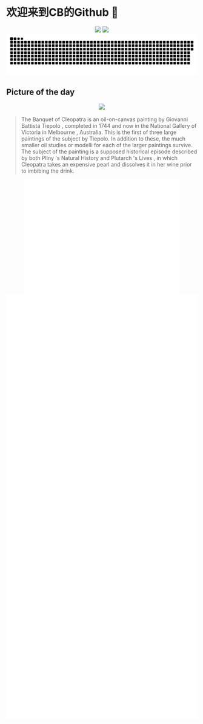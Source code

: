 
# 欢迎来到CB的Github 👋

<div align="center">
  <img height="137px" src="https://github-readme-stats.vercel.app/api?username=SuperCB&show_icons=true&theme=radical" />
  <img height="137px" src="https://github-readme-stats.vercel.app/api/top-langs/?username=SuperCB&hide_title=true&hide_border=true&layout=compact&langs_count=6&text_color=000&icon_color=fff" />
</div>


<div align="center">
    <img src="./contribution-snake/github-contribution-grid-snake.svg" />
</div>



## Picture of the day
<div align="center">
  <img width=400px src="https://upload.wikimedia.org/wikipedia/commons/thumb/5/5e/Giambattista_Tiepolo_-_The_Banquet_of_Cleopatra_-_Google_Art_Project.jpg/750px-Giambattista_Tiepolo_-_The_Banquet_of_Cleopatra_-_Google_Art_Project.jpg" />
</div>

>The Banquet of Cleopatra  is an oil-on-canvas painting by  Giovanni Battista Tiepolo , completed in 1744 and now in the  National Gallery of Victoria  in  Melbourne , Australia. This is the first of three large paintings of the subject by Tiepolo. In addition to these, the much smaller oil studies or  modelli  for each of the larger paintings survive. The subject of the painting is a supposed historical episode described by both  Pliny 's  Natural History  and  Plutarch 's  Lives , in which  Cleopatra  takes an expensive pearl and dissolves it in her wine prior to imbibing the drink.



<div align="center">
  <img height="300px" src="base_metrics.svg" />
  <img  src="metrics.plugin.calendar.full.svg" />
</div>


<div align="center">
  <img  src="plugin_metrics.svg" /> 
</div>
